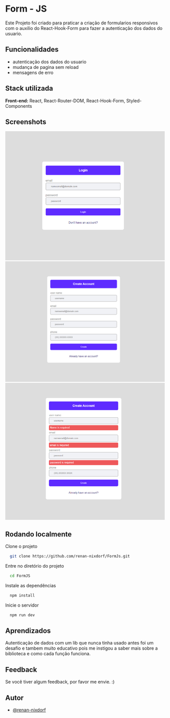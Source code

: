 
# Form - JS

Este Projeto foi criado para praticar a criação de formularios responsivos com o auxilio do React-Hook-Form para fazer a autenticação dos dados do usuario.
## Funcionalidades

- autenticação dos dados do usuario
- mudança de pagina sem reload
- mensagens de erro 

## Stack utilizada

**Front-end:** React, React-Router-DOM, React-Hook-Form, Styled-Components 

## Screenshots

<img src="img/formLogin.png" width="750">
<img src="img/formCreate.png" width="750">
<img src="img/FormError.png" width="750">

## Rodando localmente

Clone o projeto

```bash
  git clone https://github.com/renan-nixdorf/FormJs.git
```

Entre no diretório do projeto

```bash
  cd FormJS
```

Instale as dependências

```bash
  npm install
```

Inicie o servidor

```bash
  npm run dev
```


## Aprendizados

Autenticação de dados com um lib que nunca tinha usado antes foi um desafio e tambem muito educativo pois me instigou a saber mais sobre a biblioteca e como cada função funciona.

## Feedback

Se você tiver algum feedback, por favor me envie. :)


## Autor

- [@renan-nixdorf](https://github.com/renan-nixdorf)

